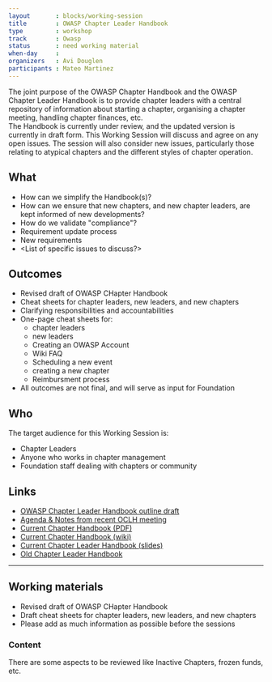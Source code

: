 ```yaml
---
layout       : blocks/working-session
title        : OWASP Chapter Leader Handbook
type         : workshop
track        : Owasp
status       : need working material
when-day     : 
organizers   : Avi Douglen
participants : Mateo Martinez
---
```


The joint purpose of the OWASP Chapter Handbook and the OWASP Chapter Leader Handbook is to provide chapter leaders with a central repository of information about starting a chapter, organising a chapter meeting, handling chapter finances, etc.   
The Handbook is currently under review, and the updated version is currently in draft form. 
This Working Session will discuss and agree on any open issues. The session will also consider new issues, particularly those relating to atypical chapters and the different styles of chapter operation.  

## What

- How can we simplify the Handbook(s)?
- How can we ensure that new chapters, and new chapter leaders, are kept informed of new developments? 
- How do we validate "compliance"?
- Requirement update process
- New requirements
- <List of specific issues to discuss?> 

## Outcomes

- Revised draft of OWASP CHapter Handbook
- Cheat sheets for chapter leaders, new leaders, and new chapters
- Clarifying responsibilities and accountabilities
- One-page cheat sheets for:
    - chapter leaders 
    - new leaders 
    - Creating an OWASP Account
    - Wiki FAQ
    - Scheduling a new event
    - creating a new chapter
    - Reimbursment process
- All outcomes are not final, and will serve as input for Foundation

## Who

The target audience for this Working Session is:

- Chapter Leaders
- Anyone who works in chapter management
- Foundation staff dealing with chapters or community

## Links
- [OWASP Chapter Leader Handbook outline draft](https://docs.google.com/document/d/1uupqip9TiejURbznt_Dk6t1H--8foRJxcVQ2gdmUj-s/)
- [Agenda & Notes from recent OCLH meeting](https://docs.google.com/document/d/1mepNCA1DdBp5XU9xzZLeStlrkt4wcZUPouJ2yN_O0OE/)
- [Current Chapter Handbook (PDF)](https://www.owasp.org/images/d/dc/OWASP_Chapter_Handbook_Ch_V2.pdf)
- [Current Chapter Handbook (wiki)](https://www.owasp.org/index.php/Category:Chapter_Handbook)
- [Current Chapter Leader Handbook (slides)](https://www.owasp.org/images/5/56/OWASP_February_28,_2013.pdf)
- [Old Chapter Leader Handbook](https://www.owasp.org/index.php/Chapter_Leader_Handbook_(OLD))

--- 

## Working materials

- Revised draft of OWASP CHapter Handbook
- Draft cheat sheets for chapter leaders, new leaders, and new chapters
- Please add as much information as possible before the sessions

### Content

There are some aspects to be reviewed like Inactive Chapters, frozen funds, etc.

